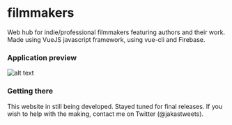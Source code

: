 # filmmakers

Web hub for indie/professional filmmakers featuring authors and their work.
Made using VueJS javascript framework, using vue-cli and Firebase.

### Application preview

![alt text](http://i.imgur.com/q13EFQz.gif "Application preview GIF")

### Getting there

This website in still being developed. Stayed tuned for final releases. If you wish to help with the making, contact me on Twitter (@jakastweets).